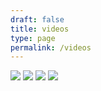 ```yaml
---
draft: false
title: videos
type: page
permalink: /videos
---
```


![](/img.jpg)
![](/img.jpg)
![](/img.jpg)
![](/img.jpg)

